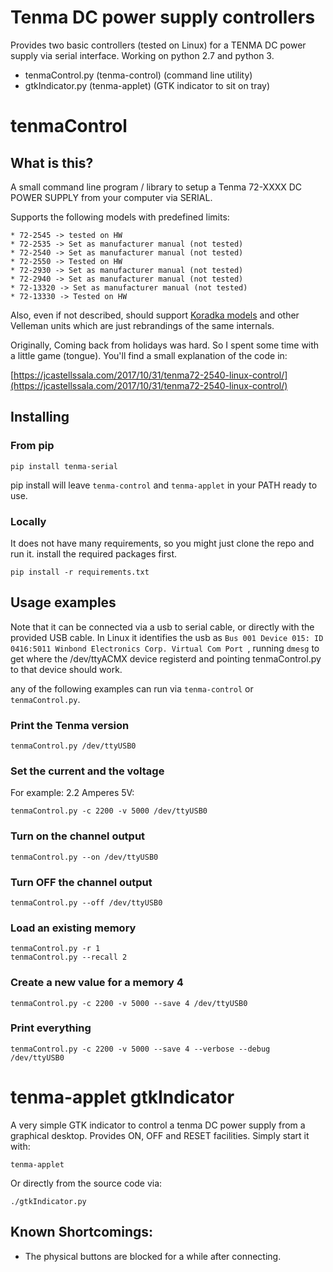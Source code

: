 # Tenma DC power supply controllers

Provides two basic controllers (tested on Linux) for a TENMA DC power supply via serial interface. Working on python 2.7 and python 3.

 * tenmaControl.py (tenma-control) (command line utility)
 * gtkIndicator.py (tenma-applet) (GTK indicator to sit on tray)

# tenmaControl

## What is this?

A small command line program / library to setup a Tenma 72-XXXX DC POWER SUPPLY from your computer via SERIAL. 

Supports the following models with predefined limits:

    * 72-2545 -> tested on HW
    * 72-2535 -> Set as manufacturer manual (not tested)
    * 72-2540 -> Set as manufacturer manual (not tested)
    * 72-2550 -> Tested on HW
    * 72-2930 -> Set as manufacturer manual (not tested)
    * 72-2940 -> Set as manufacturer manual (not tested)
    * 72-13320 -> Set as manufacturer manual (not tested)
    * 72-13330 -> Tested on HW

Also, even if not described, should support [Koradka models](https://sigrok.org/wiki/Korad_KAxxxxP_series) and other Velleman units which are just rebrandings of the same internals.

Originally, Coming back from holidays was hard. So I spent some time with a little game (tongue). You'll find a small explanation of the code in:

[https://jcastellssala.com/2017/10/31/tenma72-2540-linux-control/](https://jcastellssala.com/2017/10/31/tenma72-2540-linux-control/)

## Installing

### From pip

    pip install tenma-serial

pip install will leave `tenma-control` and `tenma-applet` in your PATH ready to use.

### Locally

It does not have many requirements, so you might just clone the repo and run it. install the required packages first.

	pip install -r requirements.txt


## Usage examples

Note that it can be connected via a usb to serial cable, or directly with the provided USB cable. In Linux it identifies the usb as `Bus 001 Device 015: ID 0416:5011 Winbond Electronics Corp. Virtual Com Port
`, running `dmesg` to get where the /dev/ttyACMX device registerd and pointing tenmaControl.py to that device should work.

any of the following examples can run via `tenma-control` or `tenmaControl.py`.

### Print the Tenma version

	tenmaControl.py /dev/ttyUSB0

### Set the current and the voltage

For example: 2.2 Amperes 5V:

	tenmaControl.py -c 2200 -v 5000 /dev/ttyUSB0

### Turn on the channel output

	tenmaControl.py --on /dev/ttyUSB0

### Turn OFF the channel output

	tenmaControl.py --off /dev/ttyUSB0

### Load an existing memory

	tenmaControl.py -r 1
	tenmaControl.py --recall 2

### Create a new value for a memory 4

	tenmaControl.py -c 2200 -v 5000 --save 4 /dev/ttyUSB0

### Print everything

	tenmaControl.py -c 2200 -v 5000 --save 4 --verbose --debug /dev/ttyUSB0

# tenma-applet gtkIndicator

A very simple GTK indicator to control a tenma DC power supply from a graphical desktop. Provides ON, OFF and RESET facilities. Simply start it with:

    tenma-applet

Or directly from the source code via:

	./gtkIndicator.py

## Known Shortcomings:
 * The physical buttons are blocked for a while after connecting.
